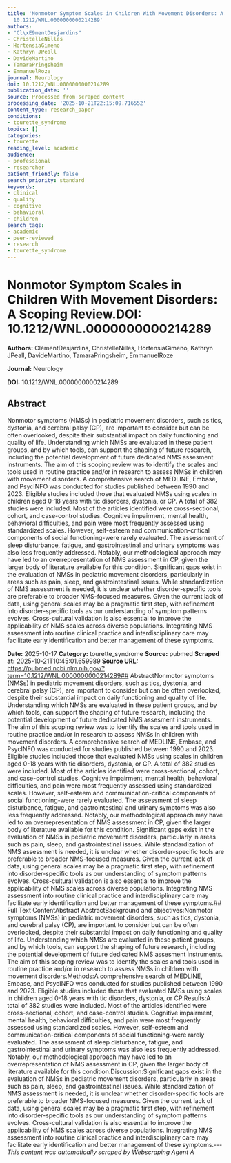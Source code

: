 ```yaml
---
title: 'Nonmotor Symptom Scales in Children With Movement Disorders: A Scoping Review.**DOI:**
  10.1212/WNL.0000000000214289'
authors:
- "Cl\xE9mentDesjardins"
- ChristelleNilles
- HortensiaGimeno
- Kathryn JPeall
- DavideMartino
- TamaraPringsheim
- EmmanuelRoze
journal: Neurology
doi: 10.1212/WNL.0000000000214289
publication_date: ''
source: Processed from scraped content
processing_date: '2025-10-21T22:15:09.716552'
content_type: research_paper
conditions:
- tourette_syndrome
topics: []
categories:
- tourette
reading_level: academic
audience:
- professional
- researcher
patient_friendly: false
search_priority: standard
keywords:
- clinical
- quality
- cognitive
- behavioral
- children
search_tags:
- academic
- peer-reviewed
- research
- tourette_syndrome
---
```


# Nonmotor Symptom Scales in Children With Movement Disorders: A Scoping Review.**DOI:** 10.1212/WNL.0000000000214289

**Authors:** ClémentDesjardins, ChristelleNilles, HortensiaGimeno, Kathryn JPeall, DavideMartino, TamaraPringsheim, EmmanuelRoze

**Journal:** Neurology

**DOI:** 10.1212/WNL.0000000000214289

## Abstract

Nonmotor symptoms (NMSs) in pediatric movement disorders, such as tics, dystonia, and cerebral palsy (CP), are important to consider but can be often overlooked, despite their substantial impact on daily functioning and quality of life. Understanding which NMSs are evaluated in these patient groups, and by which tools, can support the shaping of future research, including the potential development of future dedicated NMS assesment instruments. The aim of this scoping review was to identify the scales and tools used in routine practice and/or in research to assess NMSs in children with movement disorders.
A comprehensive search of MEDLINE, Embase, and PsycINFO was conducted for studies published between 1990 and 2023. Eligible studies included those that evaluated NMSs using scales in children aged 0-18 years with tic disorders, dystonia, or CP.
A total of 382 studies were included. Most of the articles identified were cross-sectional, cohort, and case-control studies. Cognitive impairment, mental health, behavioral difficulties, and pain were most frequently assessed using standardized scales. However, self-esteem and communication-critical components of social functioning-were rarely evaluated. The assessment of sleep disturbance, fatigue, and gastrointestinal and urinary symptoms was also less frequently addressed. Notably, our methodological approach may have led to an overrepresentation of NMS assessment in CP, given the larger body of literature available for this condition.
Significant gaps exist in the evaluation of NMSs in pediatric movement disorders, particularly in areas such as pain, sleep, and gastrointestinal issues. While standardization of NMS assessment is needed, it is unclear whether disorder-specific tools are preferable to broader NMS-focused measures. Given the current lack of data, using general scales may be a pragmatic first step, with refinement into disorder-specific tools as our understanding of symptom patterns evolves. Cross-cultural validation is also essential to improve the applicability of NMS scales across diverse populations. Integrating NMS assessment into routine clinical practice and interdisciplinary care may facilitate early identification and better management of these symptoms.

**Date:** 2025-10-17
**Category:** tourette_syndrome
**Source:** pubmed
**Scraped at:** 2025-10-21T10:45:01.659989
**Source URL:** https://pubmed.ncbi.nlm.nih.gov/?term=10.1212/WNL.0000000000214289## AbstractNonmotor symptoms (NMSs) in pediatric movement disorders, such as tics, dystonia, and cerebral palsy (CP), are important to consider but can be often overlooked, despite their substantial impact on daily functioning and quality of life. Understanding which NMSs are evaluated in these patient groups, and by which tools, can support the shaping of future research, including the potential development of future dedicated NMS assesment instruments. The aim of this scoping review was to identify the scales and tools used in routine practice and/or in research to assess NMSs in children with movement disorders.
A comprehensive search of MEDLINE, Embase, and PsycINFO was conducted for studies published between 1990 and 2023. Eligible studies included those that evaluated NMSs using scales in children aged 0-18 years with tic disorders, dystonia, or CP.
A total of 382 studies were included. Most of the articles identified were cross-sectional, cohort, and case-control studies. Cognitive impairment, mental health, behavioral difficulties, and pain were most frequently assessed using standardized scales. However, self-esteem and communication-critical components of social functioning-were rarely evaluated. The assessment of sleep disturbance, fatigue, and gastrointestinal and urinary symptoms was also less frequently addressed. Notably, our methodological approach may have led to an overrepresentation of NMS assessment in CP, given the larger body of literature available for this condition.
Significant gaps exist in the evaluation of NMSs in pediatric movement disorders, particularly in areas such as pain, sleep, and gastrointestinal issues. While standardization of NMS assessment is needed, it is unclear whether disorder-specific tools are preferable to broader NMS-focused measures. Given the current lack of data, using general scales may be a pragmatic first step, with refinement into disorder-specific tools as our understanding of symptom patterns evolves. Cross-cultural validation is also essential to improve the applicability of NMS scales across diverse populations. Integrating NMS assessment into routine clinical practice and interdisciplinary care may facilitate early identification and better management of these symptoms.## Full Text ContentAbstract AbstractBackground and objectives:Nonmotor symptoms (NMSs) in pediatric movement disorders, such as tics, dystonia, and cerebral palsy (CP), are important to consider but can be often overlooked, despite their substantial impact on daily functioning and quality of life. Understanding which NMSs are evaluated in these patient groups, and by which tools, can support the shaping of future research, including the potential development of future dedicated NMS assesment instruments. The aim of this scoping review was to identify the scales and tools used in routine practice and/or in research to assess NMSs in children with movement disorders.Methods:A comprehensive search of MEDLINE, Embase, and PsycINFO was conducted for studies published between 1990 and 2023. Eligible studies included those that evaluated NMSs using scales in children aged 0-18 years with tic disorders, dystonia, or CP.Results:A total of 382 studies were included. Most of the articles identified were cross-sectional, cohort, and case-control studies. Cognitive impairment, mental health, behavioral difficulties, and pain were most frequently assessed using standardized scales. However, self-esteem and communication-critical components of social functioning-were rarely evaluated. The assessment of sleep disturbance, fatigue, and gastrointestinal and urinary symptoms was also less frequently addressed. Notably, our methodological approach may have led to an overrepresentation of NMS assessment in CP, given the larger body of literature available for this condition.Discussion:Significant gaps exist in the evaluation of NMSs in pediatric movement disorders, particularly in areas such as pain, sleep, and gastrointestinal issues. While standardization of NMS assessment is needed, it is unclear whether disorder-specific tools are preferable to broader NMS-focused measures. Given the current lack of data, using general scales may be a pragmatic first step, with refinement into disorder-specific tools as our understanding of symptom patterns evolves. Cross-cultural validation is also essential to improve the applicability of NMS scales across diverse populations. Integrating NMS assessment into routine clinical practice and interdisciplinary care may facilitate early identification and better management of these symptoms.---
*This content was automatically scraped by Webscraping Agent A*